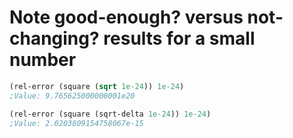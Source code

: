 # Note good-enough? versus not-changing? results for a small number

```scm
(rel-error (square (sqrt 1e-24)) 1e-24)
;Value: 9.765625000000001e20

(rel-error (square (sqrt-delta 1e-24)) 1e-24)
;Value: 2.0203809154758067e-15
```
